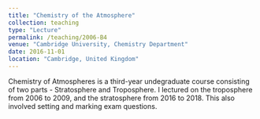```yaml
---
title: "Chemistry of the Atmosphere"
collection: teaching
type: "Lecture"
permalink: /teaching/2006-B4
venue: "Cambridge University, Chemistry Department"
date: 2016-11-01
location: "Cambridge, United Kingdom"
---
```


Chemistry of Atmospheres is a third-year undegraduate course consisting of two parts - Stratosphere and Troposphere.  I lectured on the troposphere from 2006 to 2009, and the stratosphere from 2016 to 2018.  This also involved setting and marking exam questions.

